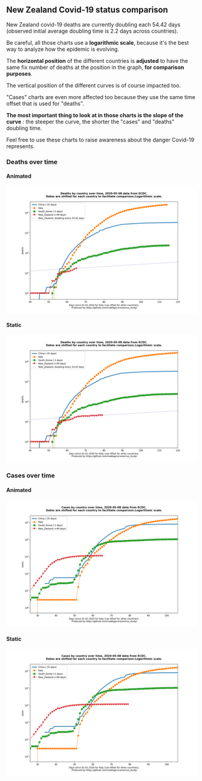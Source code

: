 ## New Zealand Covid-19 status comparison 

New Zealand covid-19 deaths are currently doubling each 54.42 days (observed initial average doubling time is 2.2 days across countries).



Be careful, all those charts use a **logarithmic scale**, because it's the best way to analyze how the epidemic is evolving.
 
The **horizontal position** of the different countries is **adjusted** to have the same fix number of deaths at the position in the graph, **for comparison purposes**.

The vertical position of the different curves is of course impacted too.

"Cases" charts are even more affected too because they use the same time offset that is used for "deaths".

**The most important thing to look at in those charts is the slope of the curve** : the steeper the curve, the shorter the "cases" and "deaths" doubling time.

Feel free to use these charts to raise awareness about the danger Covid-19 represents. 


 
### Deaths over time
 
#### Animated
![New Zealand covid-19 deaths animated chart](https://raw.githubusercontent.com/madlag/coronavirus_study/master/notebooks/graphs/2020-05-08/countries/New_Zealand/2020-05-08_New_Zealand_deaths.gif "New Zealand covid-19 deaths animated chart")   
 
#### Static
![New Zealand covid-19 deaths static chart](https://raw.githubusercontent.com/madlag/coronavirus_study/master/notebooks/graphs/2020-05-08/countries/New_Zealand/2020-05-08_New_Zealand_deaths.png "New Zealand covid-19 deaths static chart")   

 
### Cases over time
 
#### Animated
![New Zealand covid-19 cases animated chart](https://raw.githubusercontent.com/madlag/coronavirus_study/master/notebooks/graphs/2020-05-08/countries/New_Zealand/2020-05-08_New_Zealand_cases.gif "New Zealand covid-19 cases animated chart")   
 
#### Static
![New Zealand covid-19 cases static chart](https://raw.githubusercontent.com/madlag/coronavirus_study/master/notebooks/graphs/2020-05-08/countries/New_Zealand/2020-05-08_New_Zealand_cases.png "New Zealand covid-19 cases static chart")   

